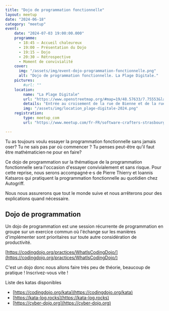 ```yaml
---
title: "Dojo de programmation fonctionnelle"
layout: meetup
date: "2024-06-18"
category: "meetup"
event:
    date: "2024-07-03 19:00:00.000"
    programme:
      - 18:45 — Accueil chaleureux
      - 19:00 — Présentation du Dojo
      - 19:15 — Dojo
      - 20:30 — Rétrospective
      - Moment de convivialité
    cover:
      img: "/assets/img/event-dojo-programmation-fonctionnelle.png"
      alt: "Dojo de programmation fonctionnelle. La Plage Digitale."
    pictures:
        #url: "" 
    location:
        name: "La Plage Digitale"
        url: "https://www.openstreetmap.org/#map=19/48.57633/7.75553&layers=N"
        details: "Entrée au croisement de la rue de Bienne et de la rue de Genève"
        img: "/assets/img/location_plage-digitale-2024.png"
    registration:
        type: meetup_com
        url: "https://www.meetup.com/fr-FR/software-crafters-strasbourg/events/301829092/"

---
```


Tu as toujours voulu essayer la programmation fonctionnelle sans jamais oser?
Tu ne sais pas par où commencer ? 
Tu penses peut-être qu'il faut être mathématicien·ne pour en faire?

Ce dojo de programmation sur la thématique de la programmation fonctionnelle sera l'occasion d'essayer convivialement et sans risque.
Pour cette reprise, nous serons accompagné·e·s de Pierre Thierry et Ioannis Katsaros qui pratiquent la programmation fonctionnelle au quotidien chez Autogriff.

Nous nous assurerons que tout le monde suive et nous arrêterons pour des explications quand nécessaire.

## Dojo de programmation

Un dojo de programmation est une session récurrente de programmation en groupe sur un exercice commun où l'échange sur les manières d'implémenter sont prioritaires sur toute autre considération de productivité.

[https://codingdojo.org/practices/WhatIsCodingDojo/](https://codingdojo.org/practices/WhatIsCodingDojo/)

C'est un dojo donc nous allons faire très peu de théorie, beaucoup de pratique ! Inscrivez-vous vite !

Liste des katas disponibles

-   [https://codingdojo.org/kata](https://codingdojo.org/kata)
-   [https://kata-log.rocks](https://kata-log.rocks)
-   [https://cyber-dojo.org](https://cyber-dojo.org)
